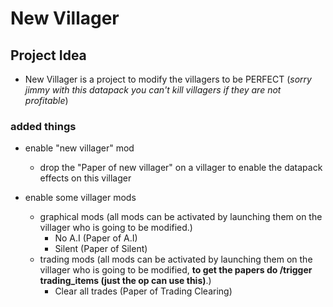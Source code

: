 # New Villager

## Project Idea

* New Villager is a project to modify the villagers to be PERFECT (*sorry jimmy with this datapack you can't kill villagers if they are not profitable*)

### added things

* enable "new villager" mod
  * drop the "Paper of new villager" on a villager to enable the datapack effects on this villager

* enable some villager mods
  * graphical mods (all mods can be activated by launching them on the villager who is going to be modified.)
    * No A.I (Paper of A.I)
    * Silent (Paper of Silent)
  * trading mods (all mods can be activated by launching them on the villager who is going to be modified, **to get the papers do /trigger trading_items (just the op can use this)**.)
    * Clear all trades (Paper of Trading Clearing)
